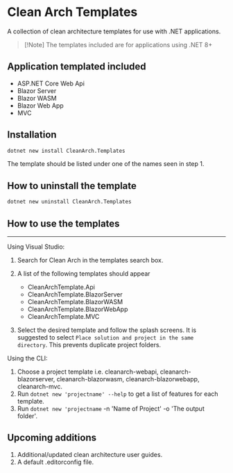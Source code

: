 # Clean Arch Templates
A collection of clean architecture templates for use with .NET applications.

> [!Note] The templates included are for applications using .NET 8+

## Application templated included
- ASP.NET Core Web Api
- Blazor Server
- Blazor WASM
- Blazor Web App
- MVC


## Installation

```bash
dotnet new install CleanArch.Templates
```

The template should be listed under one of the names seen in step 1.

## How to uninstall the template

```bash
dotnet new uninstall CleanArch.Templates
```

## How to use the templates
---
Using Visual Studio:
   1. Search for Clean Arch in the templates search box.
   2. A list of the following templates should appear
      - CleanArchTemplate.Api 
      - CleanArchTemplate.BlazorServer
      - CleanArchTemplate.BlazorWASM
      - CleanArchTemplate.BlazorWebApp
      - CleanArchTemplate.MVC

   3. Select the desired template and follow the splash screens. It is suggested to select `Place solution and project in the same directory`. This prevents duplicate project folders.

Using the CLI:
   1. Choose a project template i.e. cleanarch-webapi, cleanarch-blazorserver, cleanarch-blazorwasm, cleanarch-blazorwebapp, cleanarch-mvc.
   2. Run `dotnet new 'projectname' --help` to get a list of features for each template.
   3. Run `dotnet new 'projectname` -n 'Name of Project' -o 'The output folder'.


## Upcoming additions

1. Additional/updated clean architecture user guides.
2. A default .editorconfig file.